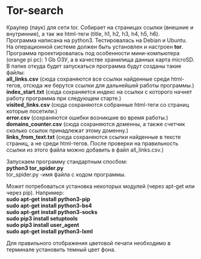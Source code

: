 # Tor-search
Краулер (паук) для сети tor. Собирает на страницах ссылки (внешние и внутринние), а так же html-теги (title, h1, h2, h3, h4, h5, h6).  
Программа написана на python3. Тестировалась на Debian и Ubuntu.  
На операционной системе должен быть установлен и настроен **tor**.  
Программа проектировалась под особенности мини-компьютера (orange pi pc): 1 Gb ОЗУ, а в качестве хранилища данных карта microSD.  
В папке откуда будет запускаться программа будут созданы такие файлы:  
 **all_links.csv**  (сюда сохраняются все ссылки найденные среди html-тегов, отсюда же берутся ссылки для дальнейшей работы программы.)   
 **index_start.txt** (сюда сохраняется индекс на ссылки с которого начнет работу программа при следующем старте.)  
 **visited_links.csv** (сюда сохраняются собранные html-теги со страниц которые посетили.)  
 **error.csv** (сохраняются ошибки возникшие во время работы.)   
 **domains_counter.csv** (сюда сохраняются доменны, а также счетчик сколько ссылок принадлежат этому доменну.)   
 **links_from_text.txt** (сюда сохраняются ссылки найденные в тексте страниц, а не среди html-тегов. После проверки на правильность ссылки из этого файла можно добавить в файл all_links.csv.)  

Запускаем программу стандартным спосбом:  
**python3 tor_spider.py**  
tor_spider.py -имя файла с кодом программы.

Может потребоваться установка некоторых модулей (через apt-get или через pip). Например:  
**sudo apt-get install python3-pip**  
**sudo apt-get install python3-bs4**  
**sudo apt-get install python3-socks**  
**sudo pip3 install setuptools**  
**sudo pip3 install user_agent**  
**sudo apt-get install python3-lxml**

Для правильного отображения цветовой печати необходимо в терминале установить темный цвет фона.
